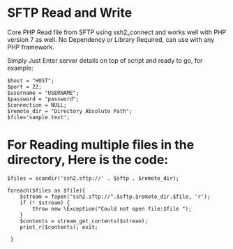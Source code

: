 # SFTP Read and Write

Core PHP Read file from SFTP using ssh2_connect and works well with PHP version 7 as well.
No Dependency or Library Required, can use with any PHP framework.

Simply Just Enter server details on top of script and ready to go, for example:


    $host = "HOST";
    $port = 22;
    $username = "USERNAME";
    $password = "password";
    $connection = NULL;
    $remote_dir = "Directory Absolute Path";
    $file='sample.text';


# For Reading multiple files in the directory, Here is the code:

    $files = scandir('ssh2.sftp://' . $sftp . $remote_dir);

    foreach($files as $file){
        $stream = fopen("ssh2.sftp://".$sftp.$remote_dir.$file, 'r');
        if (! $stream) {
            throw new \Exception("Could not open file:$file ");
        }
        $contents = stream_get_contents($stream);
        print_r($contents);	exit;	

     }

